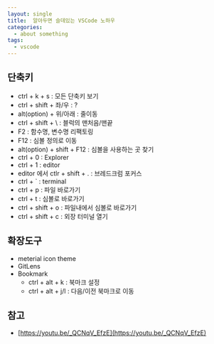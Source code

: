 ```yaml
---
layout: single
title:  알아두면 슬데있는 VSCode 노하우
categories: 
  - about something
tags: 
  - vscode
---
```


## 단축키

- ctrl + k + s : 모든 단축키 보기
- ctrl + shift + 좌/우 : ?
- alt(option) + 위/아래 : 줄이동
- ctrl + shift + \ : 블럭의 맨처음/맨끝
- F2 : 함수명, 변수명 리팩토링
- F12 : 심볼 정의로 이동
- alt(option) + shift + F12 : 심볼을 사용하는 곳 찾기
- ctrl + 0 : Explorer
- ctrl + 1 : editor
- editor 에서 ctlr + shift + . : 브레드크럼 포커스
- ctrl + ` : terminal
- ctrl + p : 파일 바로가기
- ctrl + t : 심볼로 바로가기
- ctrl + shift + o : 파일내에서 심볼로 바로가기
- ctrl + shift + c : 외장 터미널 열기

## 확장도구

- meterial icon theme
- GitLens
- Bookmark
  - ctrl + alt + k : 북마크 설정
  - ctrl + alt + j/l : 다음/이전 북마크로 이동

## 참고
- [https://youtu.be/_QCNqV_EfzE](https://youtu.be/_QCNqV_EfzE)